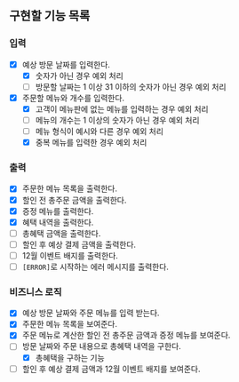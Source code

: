 ## 구현할 기능 목록

### 입력

- [x] 예상 방문 날짜를 입력한다.
    - [x] 숫자가 아닌 경우 예외 처리
    - [ ] 방문할 날짜는 1 이상 31 이하의 숫자가 아닌 경우 예외 처리
- [x] 주문할 메뉴와 개수를 입력한다.
    - [x] 고객이 메뉴판에 없는 메뉴를 입력하는 경우 예외 처리
    - [ ] 메뉴의 개수는 1 이상의 숫자가 아닌 경우 예외 처리
    - [ ] 메뉴 형식이 예시와 다른 경우 예외 처리
    - [x] 중복 메뉴를 입력한 경우 예외 처리

### 출력

- [x] 주문한 메뉴 목록을 출력한다.
- [x] 할인 전 총주문 금액을 출력한다.
- [x] 증정 메뉴를 출력한다.
- [x] 혜택 내역을 출력한다.
- [ ] 총혜택 금액을 출력한다.
- [ ] 할인 후 예상 결제 금액을 출력한다.
- [ ] 12월 이벤트 배지를 출력한다.
- [ ] `[ERROR]`로 시작하는 에러 메시지를 출력한다.

### 비즈니스 로직

- [x] 예상 방문 날짜와 주문 메뉴를 입력 받는다.
- [x] 주문한 메뉴 목록을 보여준다.
- [x] 주문 메뉴로 계산한 할인 전 총주문 금액과 증정 메뉴를 보여준다.
- [ ] 방문 날짜와 주문 내용으로 총혜택 내역을 구한다.
    - [x] 총혜택을 구하는 기능
- [ ] 할인 후 예상 결제 금액과 12월 이벤트 배지를 보여준다.